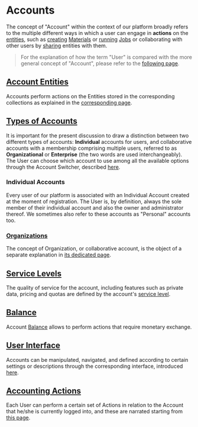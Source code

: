 # Accounts

The concept of "Account" within the context of our platform broadly refers to the multiple different ways in which a user can engage in **actions** on the [entities](../entities-general/overview.md), such as [creating](../entities-general/actions/create.md) [Materials](../materials/overview.md) or [running](../jobs/actions/run.md) [Jobs](../jobs/overview.md) or collaborating with other users by [sharing](../collaboration/sharing/actions.md) entities with them. 

> For the explanation of how the term "User" is compared with the more general concept of "Account", please refer to the [following page](users.md).

## [Account Entities](collections.md)

Accounts perform actions on the Entities stored in the corresponding collections as explained in the [corresponding page](collections.md).

## [Types of Accounts](ui/switcher.md)

It is important for the present discussion to draw a distinction between two different types of accounts: **Individual** accounts for users, and collaborative accounts with a membership comprising multiple users, referred to as **Organizational** or **Enterprise** (the two words are used interchangeably). The User can choose which account to use among all the available options through the Account Switcher, described [here](ui/switcher.md).

### Individual Accounts

Every user of our platform is associated with an Individual Account created at the moment of registration. The User is, by definition, always the sole member of their individual account and also the owner and administrator thereof. We sometimes also refer to these accounts as "Personal" accounts too.

### [Organizations](../collaboration/organizations/overview.md)

The concept of Organization, or collaborative account, is the object of a separate explanation in [its dedicated page](../collaboration/organizations/overview.md).

## [Service Levels](service-levels.md)

The quality of service for the account, including features such as private data, pricing and quotas are defined by the account's [service level](service-levels.md).

## [Balance](balance.md)

Account [Balance](balance.md) allows to perform actions that require monetary exchange.

## [User Interface](ui/overview.md)

Accounts can be manipulated, navigated, and defined according to certain settings or descriptions through the corresponding interface, introduced [here](ui/overview.md).

## [Accounting Actions](accounting/overview.md)

Each User can perform a certain set of Actions in relation to the Account that he/she is currently logged into, and these are narrated starting from [this page](accounting/overview.md).
